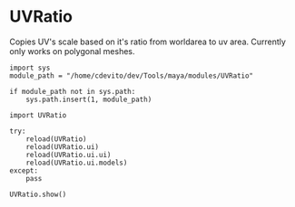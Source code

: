 # UVRatio
Copies UV's scale based on it's ratio from worldarea to uv area. Currently only works on polygonal meshes.

    import sys
    module_path = "/home/cdevito/dev/Tools/maya/modules/UVRatio"

    if module_path not in sys.path:
        sys.path.insert(1, module_path)

    import UVRatio

    try:
        reload(UVRatio)
        reload(UVRatio.ui)
        reload(UVRatio.ui.ui)
        reload(UVRatio.ui.models)
    except:
        pass

    UVRatio.show()
